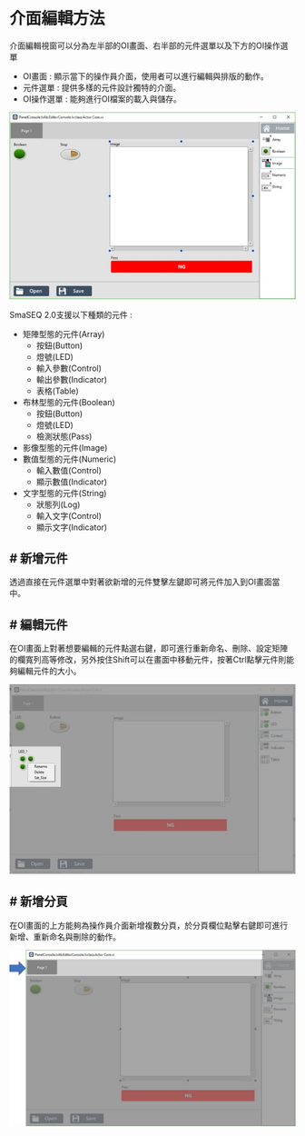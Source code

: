 # 介面編輯方法

介面編輯視窗可以分為左半部的OI畫面、右半部的元件選單以及下方的OI操作選單

* OI畫面 : 顯示當下的操作員介面，使用者可以進行編輯與排版的動作。
* 元件選單 : 提供多樣的元件設計獨特的介面。
* OI操作選單 : 能夠進行OI檔案的載入與儲存。

![](../../../.gitbook/assets/oi.jpg)

SmaSEQ 2.0支援以下種類的元件 :

* 矩陣型態的元件\(Array\)
  * 按鈕\(Button\)
  * 燈號\(LED\)
  * 輸入參數\(Control\)
  * 輸出參數\(Indicator\)
  * 表格\(Table\)
* 布林型態的元件\(Boolean\)
  * 按鈕\(Button\)
  * 燈號\(LED\)
  * 檢測狀態\(Pass\)
* 影像型態的元件\(Image\)
* 數值型態的元件\(Numeric\)
  * 輸入數值\(Control\)
  * 顯示數值\(Indicator\)
* 文字型態的元件\(String\)
  * 狀態列\(Log\)
  * 輸入文字\(Control\)
  * 顯示文字\(Indicator\)

## \# 新增元件

透過直接在元件選單中對著欲新增的元件雙擊左鍵即可將元件加入到OI畫面當中。

## \# 編輯元件

在OI畫面上對著想要編輯的元件點選右鍵，即可進行重新命名、刪除、設定矩陣的欄寬列高等修改，另外按住Shift可以在畫面中移動元件，按著Ctrl點擊元件則能夠編輯元件的大小。

![](../../../.gitbook/assets/oiright-1.JPG)

## \# 新增分頁

在OI畫面的上方能夠為操作員介面新增複數分頁，於分頁欄位點擊右鍵即可進行新增、重新命名與刪除的動作。

![](../../../.gitbook/assets/suboi.jpg)

